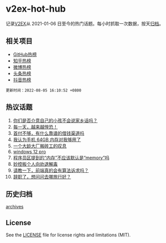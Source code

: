 # v2ex-hot-hub

 记录[V2EX](https://www.v2ex.com/)从 2021-01-06 日至今的热门话题。每小时抓取一次数据，按天[归档](archives)。
 
 ## 相关项目

- [GitHub热榜](https://github.com/lonnyzhang423/github-hot-hub)
- [知乎热榜](https://github.com/lonnyzhang423/zhihu-hot-hub)
- [微博热榜](https://github.com/lonnyzhang423/weibo-hot-hub)
- [头条热榜](https://github.com/lonnyzhang423/toutiao-hot-hub)
- [抖音热榜](https://github.com/lonnyzhang423/douyin-hot-hub)


 `更新时间：2022-08-05 16:10:52 +0800`

## 热议话题

1. [你们是否介意自己的小孩不会说家乡话吗？](https://www.v2ex.com/t/870764)
1. [每一天，越来越惶恐！](https://www.v2ex.com/t/870753)
1. [首付不够，有什么靠谱的借钱渠道吗](https://www.v2ex.com/t/870798)
1. [我认为手机 64GB 内存对我够用了](https://www.v2ex.com/t/870724)
1. [一个大龄大厂搬砖工的叹息](https://www.v2ex.com/t/870825)
1. [windows 12 pro](https://www.v2ex.com/t/870752)
1. [程序员区提到的“内存”不应该默认是“memory”吗](https://www.v2ex.com/t/870855)
1. [妙控板个人向劝退解毒](https://www.v2ex.com/t/870807)
1. [请教一下，前端真的会有算法诉求吗？](https://www.v2ex.com/t/870826)
1. [辞职了，想问问去哪旅行好？](https://www.v2ex.com/t/870834)

## 历史归档

[archives](archives)

## License

See the [LICENSE](LICENSE) file for license rights and limitations (MIT).
